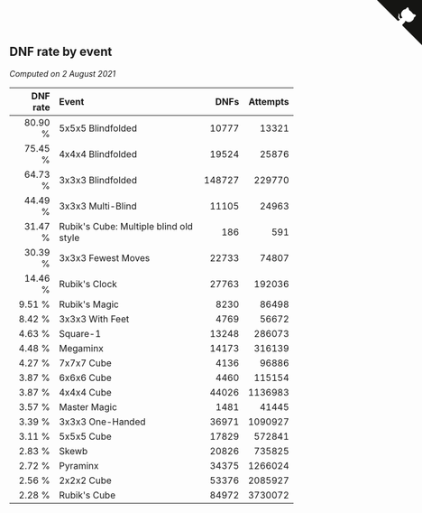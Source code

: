 ## DNF rate by event

*Computed on  2 August 2021*

| DNF rate | Event | DNFs | Attempts |
| ---: | :--- | ---: | ---: |
| 80.90 % | 5x5x5 Blindfolded | 10777 | 13321 |
| 75.45 % | 4x4x4 Blindfolded | 19524 | 25876 |
| 64.73 % | 3x3x3 Blindfolded | 148727 | 229770 |
| 44.49 % | 3x3x3 Multi-Blind | 11105 | 24963 |
| 31.47 % | Rubik's Cube: Multiple blind old style | 186 | 591 |
| 30.39 % | 3x3x3 Fewest Moves | 22733 | 74807 |
| 14.46 % | Rubik's Clock | 27763 | 192036 |
| 9.51 % | Rubik's Magic | 8230 | 86498 |
| 8.42 % | 3x3x3 With Feet | 4769 | 56672 |
| 4.63 % | Square-1 | 13248 | 286073 |
| 4.48 % | Megaminx | 14173 | 316139 |
| 4.27 % | 7x7x7 Cube | 4136 | 96886 |
| 3.87 % | 6x6x6 Cube | 4460 | 115154 |
| 3.87 % | 4x4x4 Cube | 44026 | 1136983 |
| 3.57 % | Master Magic | 1481 | 41445 |
| 3.39 % | 3x3x3 One-Handed | 36971 | 1090927 |
| 3.11 % | 5x5x5 Cube | 17829 | 572841 |
| 2.83 % | Skewb | 20826 | 735825 |
| 2.72 % | Pyraminx | 34375 | 1266024 |
| 2.56 % | 2x2x2 Cube | 53376 | 2085927 |
| 2.28 % | Rubik's Cube | 84972 | 3730072 |


<a href="https://github.com/jonatanklosko/wca_statistics" class="github-corner" aria-label="View source on Github"><svg width="80" height="80" viewBox="0 0 250 250" style="fill:#151513; color:#fff; position: absolute; top: 0; border: 0; right: 0;" aria-hidden="true"><path d="M0,0 L115,115 L130,115 L142,142 L250,250 L250,0 Z"></path><path d="M128.3,109.0 C113.8,99.7 119.0,89.6 119.0,89.6 C122.0,82.7 120.5,78.6 120.5,78.6 C119.2,72.0 123.4,76.3 123.4,76.3 C127.3,80.9 125.5,87.3 125.5,87.3 C122.9,97.6 130.6,101.9 134.4,103.2" fill="currentColor" style="transform-origin: 130px 106px;" class="octo-arm"></path><path d="M115.0,115.0 C114.9,115.1 118.7,116.5 119.8,115.4 L133.7,101.6 C136.9,99.2 139.9,98.4 142.2,98.6 C133.8,88.0 127.5,74.4 143.8,58.0 C148.5,53.4 154.0,51.2 159.7,51.0 C160.3,49.4 163.2,43.6 171.4,40.1 C171.4,40.1 176.1,42.5 178.8,56.2 C183.1,58.6 187.2,61.8 190.9,65.4 C194.5,69.0 197.7,73.2 200.1,77.6 C213.8,80.2 216.3,84.9 216.3,84.9 C212.7,93.1 206.9,96.0 205.4,96.6 C205.1,102.4 203.0,107.8 198.3,112.5 C181.9,128.9 168.3,122.5 157.7,114.1 C157.9,116.9 156.7,120.9 152.7,124.9 L141.0,136.5 C139.8,137.7 141.6,141.9 141.8,141.8 Z" fill="currentColor" class="octo-body"></path></svg></a><style>.github-corner:hover .octo-arm{animation:octocat-wave 560ms ease-in-out}@keyframes octocat-wave{0%,100%{transform:rotate(0)}20%,60%{transform:rotate(-25deg)}40%,80%{transform:rotate(10deg)}}@media (max-width:500px){.github-corner:hover .octo-arm{animation:none}.github-corner .octo-arm{animation:octocat-wave 560ms ease-in-out}}</style>
